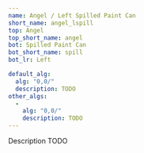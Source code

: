 ```yaml
---
name: Angel / Left Spilled Paint Can
short_name: angel_lspill
top: Angel
top_short_name: angel
bot: Spilled Paint Can
bot_short_name: spill
bot_lr: Left

default_alg:
  alg: "0,0/"
  description: TODO
other_algs:
  -
    alg: "0,0/"
    description: TODO
---
```


Description TODO

